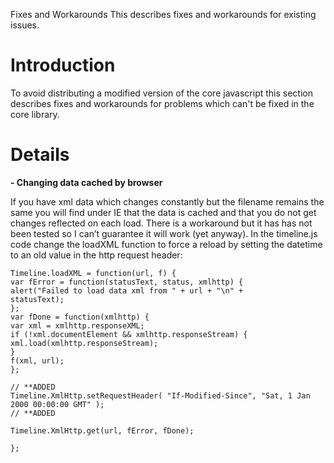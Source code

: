 Fixes and Workarounds This describes fixes and workarounds for existing issues.

# Introduction #

To avoid distributing a modified version of the core javascript this section describes fixes and workarounds for problems which can't be fixed in the core library.


# Details #

**- Changing data cached by browser**

If you have xml data which changes constantly but the filename remains the same you will find under IE that the data is cached and that you do not get changes reflected on each load. There is a workaround but it has has not been tested so I can’t guarantee it will work (yet anyway). In the timeline.js code change the loadXML function to force a reload by setting the datetime to an old value in the http request header:

```
Timeline.loadXML = function(url, f) {
var fError = function(statusText, status, xmlhttp) {
alert("Failed to load data xml from " + url + "\n" +
statusText);
};
var fDone = function(xmlhttp) {
var xml = xmlhttp.responseXML;
if (!xml.documentElement && xmlhttp.responseStream) {
xml.load(xmlhttp.responseStream);
}
f(xml, url);
};

// **ADDED
Timeline.XmlHttp.setRequestHeader( "If-Modified-Since", "Sat, 1 Jan
2000 00:00:00 GMT" );
// **ADDED

Timeline.XmlHttp.get(url, fError, fDone);

}; 
```
